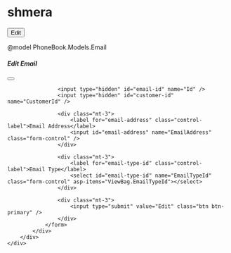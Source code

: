 # shmera

<button type="button" class="btn btn-success" data-bs-toggle="modal"
        data-bs-target="#EditEmailModal"
        data-email-id="@email.Id"
        data-email-address="@email.EmailAddress"
        data-email-type-id="@email.EmailTypeId"
        data-customer-id="@Model.Id">
    Edit
</button>


<script>
    document.addEventListener('DOMContentLoaded', function () {
        // Βρίσκουμε όλα τα κουμπιά "Edit" που ανοίγουν το modal
        const editButtons = document.querySelectorAll('button[data-bs-target="#EditEmailModal"]');

        editButtons.forEach(button => {
            button.addEventListener('click', function () {
                // Παίρνουμε τις τιμές από τα data-attributes του κουμπιού
                const emailId = button.getAttribute('data-email-id');
                const emailAddress = button.getAttribute('data-email-address');
                const emailTypeId = button.getAttribute('data-email-type-id');
                const customerId = button.getAttribute('data-customer-id');

                // Τοποθετούμε τις τιμές στα input πεδία του modal
                document.getElementById('email-id').value = emailId;
                document.getElementById('email-address').value = emailAddress;
                document.getElementById('email-type-id').value = emailTypeId;
                document.getElementById('customer-id').value = customerId;
            });
        });
    });
</script>

@model PhoneBook.Models.Email

<!-- Το μοναδικό modal -->
<div class="modal fade" id="EditEmailModal" tabindex="-1" aria-labelledby="EditEmailLabel" aria-hidden="true">
    <div class="modal-dialog">
        <div class="modal-content">
            <div class="modal-header">
                <h5 class="modal-title" id="EditEmailLabel">Edit Email</h5>
                <button type="button" class="btn-close" data-bs-dismiss="modal" aria-label="Close"></button>
            </div>
            <div class="modal-body">
                <form asp-controller="Customers" asp-action="EditEmail" method="post">
                    <div asp-validation-summary="ModelOnly" class="text-danger"></div>

                    <input type="hidden" id="email-id" name="Id" />
                    <input type="hidden" id="customer-id" name="CustomerId" />

                    <div class="mt-3">
                        <label for="email-address" class="control-label">Email Address</label>
                        <input id="email-address" name="EmailAddress" class="form-control" />
                    </div>

                    <div class="mt-3">
                        <label for="email-type-id" class="control-label">Email Type</label>
                        <select id="email-type-id" name="EmailTypeId" class="form-control" asp-items="ViewBag.EmailTypeId"></select>
                    </div>

                    <div class="mt-3">
                        <input type="submit" value="Edit" class="btn btn-primary" />
                    </div>
                </form>
            </div>
        </div>
    </div>
</div>

